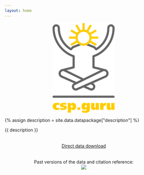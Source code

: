 ```yaml
---
layout: home
---
```


<img style="display: block; margin: 0 auto" width="200" src="./images/logo.png" alt="CSP.guru Logo" align="center">

{% assign description = site.data.datapackage["description"] %}

{{ description }}

<p style="padding: 20px 0; text-align: center;">
    <a class="button green" href="https://zenodo.org/record/1342716/files/repolicy/csp-guru-2018-05-14.zip?download=1">Direct data download</a>
</p>

<p style="text-align: center;">
Past versions of the data and citation reference:<br><a href="https://doi.org/10.5281/zenodo.1318151"><img src="https://zenodo.org/badge/DOI/10.5281/zenodo.1318151.svg"></a>
</p>
